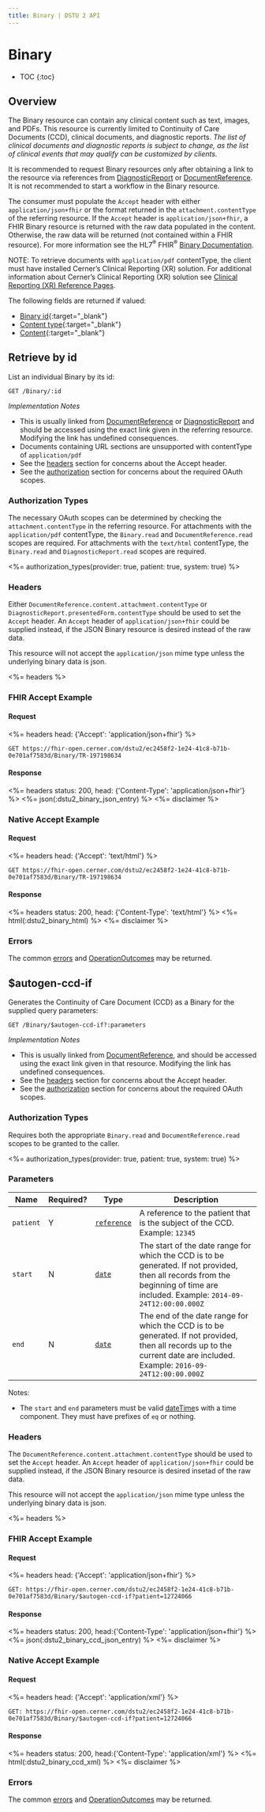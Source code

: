 ```yaml
---
title: Binary | DSTU 2 API
---
```


# Binary

* TOC
{:toc}

## Overview

The Binary resource can contain any clinical content such as text, images, and PDFs.  This resource is currently limited to Continuity of Care Documents (CCD), clinical documents, and diagnostic reports.
_The list of clinical documents and diagnostic reports is subject to change, as the list of clinical events that may qualify can be customized by clients._

It is recommended to request Binary resources only after obtaining a link to the resource via references from [DiagnosticReport](http://fhir.cerner.com/millennium/dstu2/diagnostic/diagnostic-report/) or [DocumentReference](http://fhir.cerner.com/millennium/dstu2/infrastructure/document-reference/). It is not recommended to start a workflow in the Binary resource.

The consumer must populate the `Accept` header with either `application/json+fhir` or the format returned in the `attachment.contentType` of the referring resource.  If the `Accept` header is `application/json+fhir`, a FHIR Binary resource is returned with the raw data populated in the content. Otherwise, the raw data will be returned (not contained within a FHIR resource). For more information see the HL7<sup>®</sup> FHIR<sup>®</sup> [Binary Documentation](http://hl7.org/fhir/dstu2/binary.html#rest).

NOTE: To retrieve documents with `application/pdf` contentType, the client must have installed Cerner’s Clinical Reporting (XR) solution. For additional information about Cerner’s Clinical Reporting (XR) solution see [Clinical Reporting (XR) Reference Pages](https://wiki.ucern.com/display/reference/Clinical+Reporting+XR+Reference+Pages).

The following fields are returned if valued:

* [Binary id](http://hl7.org/fhir/DSTU2/resource-definitions.html#Resource.id){:target="_blank"}
* [Content type](http://hl7.org/fhir/DSTU2/binary-definitions.html#Binary.contentType){:target="_blank"}
* [Content](http://hl7.org/fhir/DSTU2/binary-definitions.html#Binary.content){:target="_blank"}

## Retrieve by id

List an individual Binary by its id:

    GET /Binary/:id

_Implementation Notes_

* This is usually linked from [DocumentReference](http://fhir.cerner.com/millennium/dstu2/infrastructure/document-reference/) or [DiagnosticReport](http://fhir.cerner.com/millennium/dstu2/diagnostic/diagnostic-report/) and should be accessed using the exact link given in the referring resource. Modifying the link has undefined consequences.
* Documents containing URL sections are unsupported with contentType of `application/pdf`
* See the [headers](#headers) section for concerns about the Accept header.
* See the [authorization](#authorization-types) section for concerns about the required OAuth scopes.

### Authorization Types

The necessary OAuth scopes can be determined by checking the `attachment.contentType` in the referring resource. For attachments with the `application/pdf` contentType, the `Binary.read` and `DocumentReference.read` scopes are required. For attachments with the `text/html` contentType, the `Binary.read` and `DiagnosticReport.read` scopes are required.

<%= authorization_types(provider: true,  patient: true, system: true) %>

### Headers

Either `DocumentReference.content.attachment.contentType` or `DiagnosticReport.presentedForm.contentType` should be used to set the `Accept` header. An `Accept` header of `application/json+fhir` could be supplied instead, if the JSON Binary resource is desired instead of the raw data.

This resource will not accept the `application/json` mime type unless the underlying binary data is json.

<%= headers %>

### FHIR Accept Example

#### Request

<%= headers head: {'Accept': 'application/json+fhir'} %>

    GET https://fhir-open.cerner.com/dstu2/ec2458f2-1e24-41c8-b71b-0e701af7583d/Binary/TR-197198634

#### Response

<%= headers status: 200, head: {'Content-Type': 'application/json+fhir'} %>
<%= json(:dstu2_binary_json_entry) %>
<%= disclaimer %>

### Native Accept Example

#### Request

<%= headers head: {'Accept': 'text/html'} %>

    GET https://fhir-open.cerner.com/dstu2/ec2458f2-1e24-41c8-b71b-0e701af7583d/Binary/TR-197198634

#### Response

<%= headers status: 200, head: {'Content-Type': 'text/html'} %>
<%= html(:dstu2_binary_html) %>
<%= disclaimer %>

### Errors

The common [errors] and [OperationOutcomes] may be returned.

## $autogen-ccd-if

Generates the Continuity of Care Document (CCD) as a Binary for the supplied query parameters:

    GET /Binary/$autogen-ccd-if?:parameters

_Implementation Notes_

* This is usually linked from [DocumentReference](http://fhir.cerner.com/millennium/dstu2/infrastructure/document-reference/), and should be accessed using the exact link given in that resource. Modifying the link has undefined consequences.
* See the [headers](#headers-1) section for concerns about the Accept header.
* See the [authorization](#authorization-types-1) section for concerns about the required OAuth scopes.

### Authorization Types

Requires both the appropriate `Binary.read` and `DocumentReference.read` scopes to be granted to the caller.

<%= authorization_types(provider: true, patient: true, system: true) %>

### Parameters

 Name     | Required? | Type          | Description
----------|-----------|---------------|-------------------------------------------------
`patient` | Y         | [`reference`] | A reference to the patient that is the subject of the CCD. Example: `12345`
`start`   | N         | [`date`]      | The start of the date range for which the CCD is to be generated. If not provided, then all records from the beginning of time are included. Example: `2014-09-24T12:00:00.000Z`
`end`     | N         | [`date`]      | The end of the date range for which the CCD is to be generated. If not provided, then all records up to the current date are included. Example: `2016-09-24T12:00:00.000Z`

Notes:   

- The `start` and `end` parameters must be valid [dateTime]s with a time component. They must have prefixes of `eq` or nothing.

### Headers

The `DocumentReference.content.attachment.contentType` should be used to set the `Accept` header. 
An `Accept` header of `application/json+fhir` could be supplied instead, if the JSON Binary resource is desired insetad of the raw data.

This resource will not accept the `application/json` mime type unless the underlying binary data is json.

<%= headers %>

### FHIR Accept Example

#### Request

<%= headers head: {'Accept': 'application/json+fhir'} %>

    GET: https://fhir-open.cerner.com/dstu2/ec2458f2-1e24-41c8-b71b-0e701af7583d/Binary/$autogen-ccd-if?patient=12724066

#### Response

<%= headers status: 200, head:{'Content-Type': 'application/json+fhir'} %>
<%= json(:dstu2_binary_ccd_json_entry) %>
<%= disclaimer %>

### Native Accept Example

#### Request

<%= headers head: {'Accept': 'application/xml'} %>

    GET: https://fhir-open.cerner.com/dstu2/ec2458f2-1e24-41c8-b71b-0e701af7583d/Binary/$autogen-ccd-if?patient=12724066

#### Response

<%= headers status: 200, head:{'Content-Type': 'application/xml'} %>
<%= html(:dstu2_binary_ccd_xml) %>
<%= disclaimer %>

### Errors

The common [errors] and [OperationOutcomes] may be returned.

[DiagnosticReport]: ../../diagnostic/diagnostic-report
[`reference`]: http://hl7.org/fhir/DSTU2/search.html#reference
[`date`]: http://hl7.org/fhir/DSTU2/search.html#date
[dateTime]: http://hl7.org/fhir/DSTU2/datatypes.html#dateTime
[errors]: ../../#client-errors
[OperationOutcomes]: ../../#operation-outcomes
